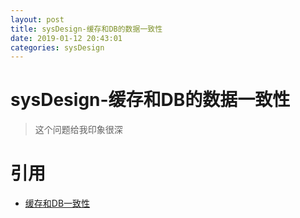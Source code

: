 ```yaml
--- 
layout: post 
title: sysDesign-缓存和DB的数据一致性 
date: 2019-01-12 20:43:01 
categories: sysDesign 
---
```

# sysDesign-缓存和DB的数据一致性
> 这个问题给我印象很深




# 引用
* [缓存和DB一致性](https://www.jianshu.com/p/a532962cb9e9)
